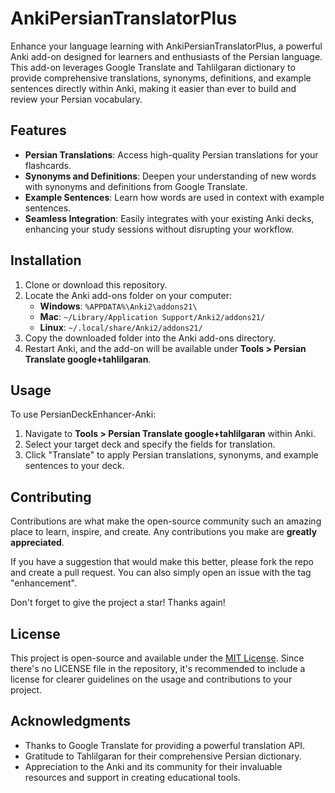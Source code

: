 # AnkiPersianTranslatorPlus

Enhance your language learning with AnkiPersianTranslatorPlus, a powerful Anki add-on designed for learners and enthusiasts of the Persian language. This add-on leverages Google Translate and Tahlilgaran dictionary to provide comprehensive translations, synonyms, definitions, and example sentences directly within Anki, making it easier than ever to build and review your Persian vocabulary.


## Features

- **Persian Translations**: Access high-quality Persian translations for your flashcards.
- **Synonyms and Definitions**: Deepen your understanding of new words with synonyms and definitions from Google Translate.
- **Example Sentences**: Learn how words are used in context with example sentences.
- **Seamless Integration**: Easily integrates with your existing Anki decks, enhancing your study sessions without disrupting your workflow.

## Installation

1. Clone or download this repository.
2. Locate the Anki add-ons folder on your computer:
   - **Windows**: `%APPDATA%\Anki2\addons21\`
   - **Mac**: `~/Library/Application Support/Anki2/addons21/`
   - **Linux**: `~/.local/share/Anki2/addons21/`
3. Copy the downloaded folder into the Anki add-ons directory.
4. Restart Anki, and the add-on will be available under **Tools > Persian Translate google+tahlilgaran**.

## Usage

To use PersianDeckEnhancer-Anki:

1. Navigate to **Tools > Persian Translate google+tahlilgaran** within Anki.
2. Select your target deck and specify the fields for translation.
3. Click "Translate" to apply Persian translations, synonyms, and example sentences to your deck.


## Contributing

Contributions are what make the open-source community such an amazing place to learn, inspire, and create. Any contributions you make are **greatly appreciated**.

If you have a suggestion that would make this better, please fork the repo and create a pull request. You can also simply open an issue with the tag "enhancement".

Don't forget to give the project a star! Thanks again!

## License

This project is open-source and available under the [MIT License](https://opensource.org/licenses/MIT). Since there's no LICENSE file in the repository, it's recommended to include a license for clearer guidelines on the usage and contributions to your project.

## Acknowledgments

- Thanks to Google Translate for providing a powerful translation API.
- Gratitude to Tahlilgaran for their comprehensive Persian dictionary.
- Appreciation to the Anki and its community for their invaluable resources and support in creating educational tools.
